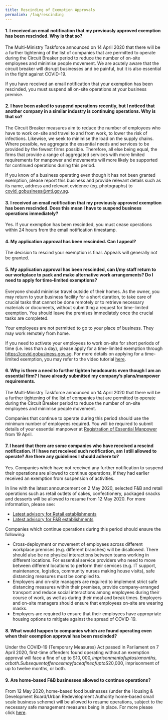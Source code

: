 ```yaml
---
title: Rescinding of Exemption Approvals
permalink: /faq/rescinding
---
```


#### **1. I received an email notification that my previously approved exemption has been rescinded. Why is that so?**
The Multi-Ministry Taskforce announced on 14 April 2020 that there will be a further tightening of the list of companies that are permitted to operate during the Circuit Breaker period to reduce the number of on-site employees and minimise people movement. We are acutely aware that the circuit breaker will disrupt businesses and be painful, but it is also essential in the fight against COVID-19.

If you have received an email notification that your exemption has been rescinded, you must suspend all on-site operations at your business premise.

#### **2. I have been asked to suspend operations recently, but I noticed that another company in a similar industry is continuing operations. Why is that so?**
The Circuit Breaker measures aim to reduce the number of employees who have to work on-site and travel to and from work, to lower the risk of infections. Likewise, we seek to minimise the load on the supply chains. Where possible, we aggregate the essential needs and services to be provided by the fewest firms possible. Therefore, all else being equal, the firms that provide a range of aggregated services with more limited requirements for manpower and movements will more likely be supported for continued operations during this period.

If you know of a business operating even though it has not been granted exemption, please report this business and provide relevant details such as its name, address and relevant evidence (eg. photographs) to <a href = "mailto: covid_gobusiness@mti.gov.sg">covid_gobusiness@mti.gov.sg</a>.

#### **3. I received an email notification that my previously approved exemption has been rescinded. Does this mean I have to suspend business operations immediately?**
Yes. If your exemption has been rescinded, you must cease operations within 24 hours from the email notification timestamp.

#### **4. My application approval has been rescinded. Can I appeal?**
The decision to rescind your exemption is final. Appeals will generally not be granted.

#### **5. My application approval has been rescinded, can I/my staff return to our workplace to pack and make alternative work arrangements? Do I need to apply for time-limited exemptions?**
Everyone should minimise travel outside of their homes. As the owner, you may return to your business facility for a short duration, to take care of crucial tasks that cannot be done remotely or to retrieve necessary materials or documents, without submitting a request for time-limited exemption. You should leave the premises immediately once the crucial tasks are completed.

Your employees are not permitted to go to your place of business.  They may work remotely from home.

If you need to activate your employees to work on-site for short periods of time (i.e. less than a day), please apply for a time-limited exemption through <a href="https://covid.gobusiness.gov.sg" target="_blank">https://covid.gobusiness.gov.sg</a>. For more details on applying for a time-limited exemption, you may refer to the video tutorial <a href="https://go.gov.sg/timelimitedexemp" target="_blank">here</a>.

#### **6. Why is there a need to further tighten headcounts even though I am an essential firm? I have already submitted my company’s plans/manpower requirements.**
The Multi-Ministry Taskforce announced on 14 April 2020 that there will be a further tightening of the list of companies that are permitted to operate during the Circuit Breaker period to reduce the number of on-site employees and minimise people movement.

Companies that continue to operate during this period should use the minimum number of employees required. You will be required to submit details of your essential manpower at <a href="https://go.gov.sg/essentialworkers" target="_blank">Registration of Essential Manpower</a> from 19 April. 

#### **7. I heard that there are some companies who have received a rescind notification. If I have not received such notification, am I still allowed to operate? Are there any guidelines I should adhere to?**
Yes. Companies which have not received any further notification to suspend their operations are allowed to continue operations, if they had earlier received an exemption from suspension of activities.

In line with the latest announcement on 2 May 2020, selected F&B and retail operations such as retail outlets of cakes, confectionery, packaged snacks and desserts will be allowed to resume from 12 May 2020. For more information, please see:
- <a href="https://www.enterprisesg.gov.sg/media-centre/media-releases/2020/may-2020/updated-safe-distancing-measures-for-retail-establishments" target="_blank">Latest advisory for Retail establishments</a>
- <a href="https://www.enterprisesg.gov.sg/media-centre/media-releases/2020/may-2020/updated-safe-distancing-measures-for-food-and-beverage-establishments" target="_blank">Latest advisory for F&B establishments</a>

Companies which continue operations during this period should ensure the following:
- Cross-deployment or movement of employees across different workplace premises (e.g. different branches) will be disallowed. There should also be no physical interactions between teams working in different locations. For essential service providers who need to move between different locations to perform their services (e.g. IT support, maintenance, logistics, community nurses making house visits), safe distancing measures must be complied to.
- Employers and on-site managers are required to implement strict safe distancing measures within their premises, provide company-arranged transport and reduce social interactions among employees during their course of work, as well as during their meal and break times. Employers and on-site managers should ensure that employees on-site are wearing masks.
- Employers are required to ensure that their employees have appropriate housing options to mitigate against the spread of COVID-19.

#### **8. What would happen to companies which are found operating even when their exemption approval has been rescinded?**
Under the COVID-19 (Temporary Measures) Act passed in Parliament on 7 April 2020, first-time offenders found operating without an exemption approval will face a fine of up to S$10,000, imprisonment of up to six months, or both. Subsequent offences may face a fine of up to S$20,000, imprisonment of up to twelve months, or both.

#### **9. Are home-based F&B businesses allowed to continue operations?**
From 12 May 2020, home-based food businesses (under the Housing & Development Board/Urban Redevelopment Authority home-based small scale business scheme) will be allowed to resume operations, subject to the necessary safe management measures being in place. For more please click <a href="https://www.mewr.gov.sg/news/home-based-food-businesses-allowed-to-resume-operations-from-12-may-2020" target="_blank">here</a>. 
